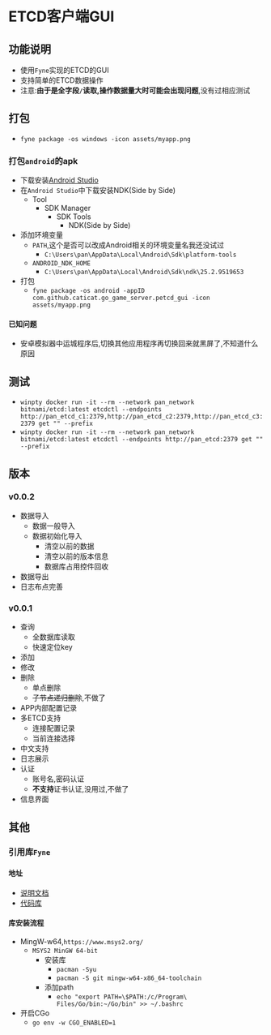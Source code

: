 # ETCD客户端GUI

## 功能说明

- 使用`Fyne`实现的ETCD的GUI
- 支持简单的ETCD数据操作
- 注意:**由于是全字段`/`读取,操作数据量大时可能会出现问题**,没有过相应测试

## 打包

- `fyne package -os windows -icon assets/myapp.png`

### 打包`android`的apk

- 下载安装[Android Studio](https://developer.android.com/studio/index.html)
- 在`Android Studio`中下载安装NDK(Side by Side)
	- Tool
		- SDK Manager
			- SDK Tools
				- NDK(Side by Side)
- 添加环境变量
	- `PATH`,这个是否可以改成Android相关的环境变量名我还没试过
		- `C:\Users\pan\AppData\Local\Android\Sdk\platform-tools`
	- `ANDROID_NDK_HOME`
		- `C:\Users\pan\AppData\Local\Android\Sdk\ndk\25.2.9519653`
- 打包
	- `fyne package -os android -appID com.github.caticat.go_game_server.petcd_gui -icon assets/myapp.png`

#### 已知问题

- 安卓模拟器中运城程序后,切换其他应用程序再切换回来就黑屏了,不知道什么原因

## 测试

- `winpty docker run -it --rm --network pan_network bitnami/etcd:latest etcdctl --endpoints http://pan_etcd_c1:2379,http://pan_etcd_c2:2379,http://pan_etcd_c3:2379 get "" --prefix`
- `winpty docker run -it --rm --network pan_network bitnami/etcd:latest etcdctl --endpoints http://pan_etcd:2379 get "" --prefix`

## 版本

### v0.0.2

- 数据导入
	- 数据一般导入
	- 数据初始化导入
		- 清空以前的数据
		- 清空以前的版本信息
		- 数据库占用控件回收
- 数据导出
- 日志布点完善

### v0.0.1

- 查询
	- 全数据库读取
	- 快速定位key
- 添加
- 修改
- 删除
	- 单点删除
	- ~~子节点递归删除~~,不做了
- APP内部配置记录
- 多ETCD支持
	- 连接配置记录
	- 当前连接选择
- 中文支持
- 日志展示
- 认证
	- 账号名,密码认证
	- **不支持**证书认证,没用过,不做了
- 信息界面

## 其他

### 引用库`Fyne`

#### 地址

- [说明文档](https://developer.fyne.io/)
- [代码库](https://github.com/fyne-io/fyne/tree/master)

#### 库安装流程

- MingW-w64,`https://www.msys2.org/`
	- `MSYS2 MinGW 64-bit`
		- 安装库
			- `pacman -Syu`
			- `pacman -S git mingw-w64-x86_64-toolchain`
		- 添加path
			- `echo "export PATH=\$PATH:/c/Program\ Files/Go/bin:~/Go/bin" >> ~/.bashrc`
- 开启CGo
	- `go env -w CGO_ENABLED=1`
